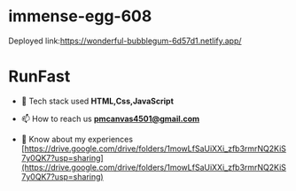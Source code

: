 # immense-egg-608

Deployed link:<a>https://wonderful-bubblegum-6d57d1.netlify.app/</a>

<h1>RunFast</h1>

- 💬 Tech stack used **HTML,Css,JavaScript**

- 📫 How to reach us **pmcanvas4501@gmail.com**

- 📄 Know about my experiences [https://drive.google.com/drive/folders/1mowLfSaUiXXi_zfb3rmrNQ2KiS7y0QK7?usp=sharing](https://drive.google.com/drive/folders/1mowLfSaUiXXi_zfb3rmrNQ2KiS7y0QK7?usp=sharing)
